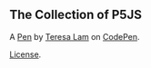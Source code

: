 The Collection of P5JS
----------------------


A [Pen](https://codepen.io/ExploringComputerScience/pen/LyXLBe) by [Teresa Lam](http://codepen.io/ExploringComputerScience) on [CodePen](http://codepen.io/).

[License](https://codepen.io/ExploringComputerScience/pen/LyXLBe/license).